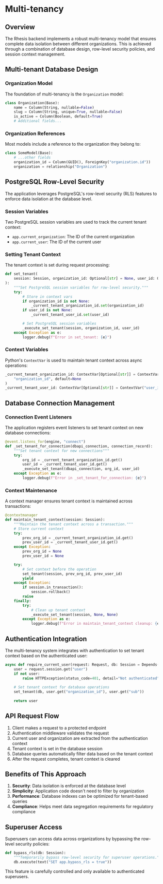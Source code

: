 # Multi-tenancy

## Overview

The Rhesis backend implements a robust multi-tenancy model that ensures complete data isolation between different organizations. This is achieved through a combination of database design, row-level security policies, and session context management.

## Multi-tenant Database Design

### Organization Model

The foundation of multi-tenancy is the `Organization` model:

```python
class Organization(Base):
    name = Column(String, nullable=False)
    slug = Column(String, unique=True, nullable=False)
    is_active = Column(Boolean, default=True)
    # Additional fields...
```

### Organization References

Most models include a reference to the organization they belong to:

```python
class SomeModel(Base):
    # ...other fields
    organization_id = Column(GUID(), ForeignKey("organization.id"))
    organization = relationship("Organization")
```

## PostgreSQL Row-Level Security

The application leverages PostgreSQL's row-level security (RLS) features to enforce data isolation at the database level.

### Session Variables

Two PostgreSQL session variables are used to track the current tenant context:

- `app.current_organization`: The ID of the current organization
- `app.current_user`: The ID of the current user

### Setting Tenant Context

The tenant context is set during request processing:

```python
def set_tenant(
    session: Session, organization_id: Optional[str] = None, user_id: Optional[str] = None
):
    """Set PostgreSQL session variables for row-level security."""
    try:
        # Store in context vars
        if organization_id is not None:
            _current_tenant_organization_id.set(organization_id)
        if user_id is not None:
            _current_tenant_user_id.set(user_id)

        # Set PostgreSQL session variables
        _execute_set_tenant(session, organization_id, user_id)
    except Exception as e:
        logger.debug(f"Error in set_tenant: {e}")
```

### Context Variables

Python's `ContextVar` is used to maintain tenant context across async operations:

```python
_current_tenant_organization_id: ContextVar[Optional[str]] = ContextVar(
    "organization_id", default=None
)
_current_tenant_user_id: ContextVar[Optional[str]] = ContextVar("user_id", default=None)
```

## Database Connection Management

### Connection Event Listeners

The application registers event listeners to set tenant context on new database connections:

```python
@event.listens_for(engine, "connect")
def _set_tenant_for_connection(dbapi_connection, connection_record):
    """Set tenant context for new connections"""
    try:
        org_id = _current_tenant_organization_id.get()
        user_id = _current_tenant_user_id.get()
        _execute_set_tenant(dbapi_connection, org_id, user_id)
    except Exception as e:
        logger.debug(f"Error in _set_tenant_for_connection: {e}")
```

### Context Maintenance

A context manager ensures tenant context is maintained across transactions:

```python
@contextmanager
def maintain_tenant_context(session: Session):
    """Maintain the tenant context across a transaction."""
    # Store current context
    try:
        prev_org_id = _current_tenant_organization_id.get()
        prev_user_id = _current_tenant_user_id.get()
    except Exception:
        prev_org_id = None
        prev_user_id = None

    try:
        # Set context before the operation
        set_tenant(session, prev_org_id, prev_user_id)
        yield
    except Exception:
        if session.in_transaction():
            session.rollback()
        raise
    finally:
        try:
            # Clean up tenant context
            _execute_set_tenant(session, None, None)
        except Exception as e:
            logger.debug(f"Error in maintain_tenant_context cleanup: {e}")
```

## Authentication Integration

The multi-tenancy system integrates with authentication to set tenant context based on the authenticated user:

```python
async def require_current_user(request: Request, db: Session = Depends(get_db)):
    user = request.session.get("user")
    if not user:
        raise HTTPException(status_code=401, detail="Not authenticated")
    
    # Set tenant context for database operations
    set_tenant(db, user.get("organization_id"), user.get("sub"))
    
    return user
```

## API Request Flow

1. Client makes a request to a protected endpoint
2. Authentication middleware validates the request
3. Current user and organization are extracted from the authentication context
4. Tenant context is set in the database session
5. Database queries automatically filter data based on the tenant context
6. After the request completes, tenant context is cleared

## Benefits of This Approach

1. **Security**: Data isolation is enforced at the database level
2. **Simplicity**: Application code doesn't need to filter by organization
3. **Performance**: Database indexes can be optimized for tenant-based queries
4. **Compliance**: Helps meet data segregation requirements for regulatory compliance

## Superuser Access

Superusers can access data across organizations by bypassing the row-level security policies:

```python
def bypass_rls(db: Session):
    """Temporarily bypass row-level security for superuser operations."""
    db.execute(text("SET app.bypass_rls = true"))
```

This feature is carefully controlled and only available to authenticated superusers. 
